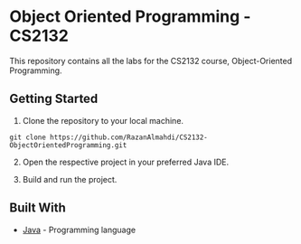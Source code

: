# Object Oriented Programming - CS2132

This repository contains all the labs for the CS2132 course, Object-Oriented Programming.

## Getting Started

1. Clone the repository to your local machine.

```git clone https://github.com/RazanAlmahdi/CS2132-ObjectOrientedProgramming.git```

2. Open the respective project in your preferred Java IDE.

3. Build and run the project.

## Built With

- [Java](https://www.java.com/) - Programming language
